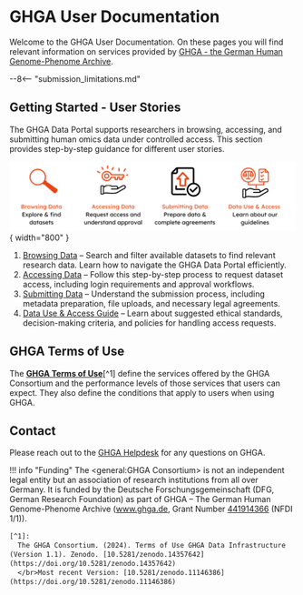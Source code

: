# GHGA User Documentation

Welcome to the GHGA User Documentation. On these pages you will find relevant information on services provided by [GHGA - the German Human Genome-Phenome Archive](https://www.ghga.de). 

--8<-- "submission_limitations.md"

## Getting Started - User Stories
The GHGA Data Portal supports researchers in browsing, accessing, and submitting human omics data under controlled access. This section provides step-by-step guidance for different user stories.

  ![UOV](assets/img/User_stories_Overview.png){ width="800" }

1. [Browsing Data](user_stories/browsing_data.md) – Search and filter available datasets to find relevant research data. Learn how to navigate the GHGA Data Portal efficiently.
1. [Accessing Data](user_stories/accessing_data.md) – Follow this step-by-step process to request dataset access, including login requirements and approval workflows.
1. [Submitting Data](user_stories/submission/submitting_data.md) – Understand the submission process, including metadata preparation, file uploads, and necessary legal agreements.
1. [Data Use & Access Guide](user_stories/dua-guideline.md) – Learn about suggested ethical standards, decision-making criteria, and policies for handling access requests.

## GHGA Terms of Use

The [**GHGA Terms of Use**](https://doi.org/10.5281/zenodo.11146386)[^1] define the services offered by the GHGA Consortium and the performance levels of those services that users can expect. They also define the conditions that apply to users when using GHGA.

## Contact
Please reach out to the [GHGA Helpdesk](mailto:helpdesk@ghga.de) for any questions on GHGA.

!!! info "Funding"
    The <general:GHGA Consortium> is not an independent legal entity but an association of research institutions from all over Germany. It is funded by the Deutsche Forschungsgemeinschaft (DFG, German Research Foundation) as part of  GHGA – The German Human Genome-Phenome Archive (www.ghga.de, Grant Number [441914366](https://gepris.dfg.de/gepris/projekt/441914366?context=projekt&task=showDetail&id=441914366&) (NFDI 1/1)).



    [^1]: 
      The GHGA Consortium. (2024). Terms of Use GHGA Data Infrastructure (Version 1.1). Zenodo. [10.5281/zenodo.14357642](https://doi.org/10.5281/zenodo.14357642)
      </br>Most recent Version: [10.5281/zenodo.11146386](https://doi.org/10.5281/zenodo.11146386)